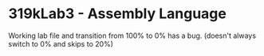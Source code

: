 # 319kLab3 - Assembly Language
Working lab file and transition from 100% to 0% has a bug. (doesn't always switch to 0% and skips to 20%)
